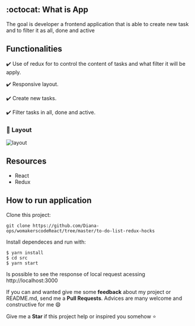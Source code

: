 ## :octocat: What is App

The goal is developer a frontend application  that is able to create new task and to filter it as all, done and active

## Functionalities

:heavy_check_mark: Use of redux for to control the content of tasks and what filter it will be apply.

:heavy_check_mark: Responsive layout.

:heavy_check_mark: Create new tasks.

:heavy_check_mark: Filter tasks in all, done and active. 

### :iphone: Layout 

![layout](https://user-images.githubusercontent.com/46378210/77605004-9342f000-6ef2-11ea-9ca0-d7d37d7194cb.png)

## Resources

- React
- Redux


## How to run application

Clone this project:

```
git clone https://github.com/Diana-ops/womakerscodeReact/tree/master/to-do-list-redux-hocks
```

Install dependeces and run with:

```
$ yarn install
$ cd src
$ yarn start
```

Is possible to see the response of local request acessing http://localhost:3000

If you can and wanted give me some **feedback** about my project or README.md, send me a **Pull Requests**. Advices are many welcome and constructive for me :smile:

Give me a **Star** if this project help or inspired you somehow :star:
